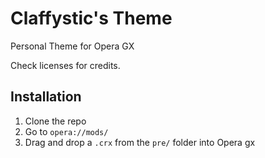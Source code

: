 # Claffystic's Theme
Personal Theme for Opera GX

Check licenses for credits.

## Installation

1. Clone the repo
2. Go to ``opera://mods/``
3. Drag and drop a ``.crx`` from the ``pre/`` folder into Opera gx

